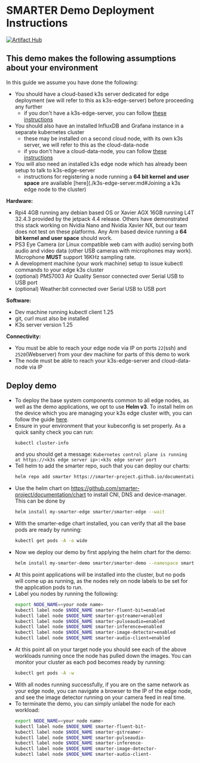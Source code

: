# SMARTER Demo Deployment Instructions

[![Artifact Hub](https://img.shields.io/endpoint?url=https://artifacthub.io/badge/repository/smarter)](https://artifacthub.io/packages/search?repo=smarter)
## This demo makes the following assumptions about your environment

In this guide we assume you have done the following:
- You should have a cloud-based k3s server dedicated for edge deployment (we will refer to this as k3s-edge-server) before proceeding any further
    - if you don't have a k3s-edge-server, you can follow [these instructions](./k3s-edge-server.md)
- You should also have an installed InfluxDB and Grafana instance in a separate kubernetes cluster
    - these may be installed on a second cloud node, with its own k3s server, we will refer to this as the cloud-data-node
    - if you don't have a cloud-data-node, you can follow [these instructions](./k3s-cloud-server.md)
- You will also need an installed k3s edge node which has already been setup to talk to k3s-edge-server
    - instructions for registering a node running a **64 bit kernel and user space** are available [here](./k3s-edge-server.md#Joining a k3s edge node to the cluster)

**Hardware:** 
- Rpi4 4GB running any debian based OS or Xavier AGX 16GB running L4T 32.4.3 provided by the jetpack 4.4 release. Others have demonstrated this stack working on Nvidia Nano and Nvidia Xavier NX, but our team does not test on these platforms. Any Arm based device running a **64 bit kernel and user space** should work.
- PS3 Eye Camera (or Linux compatible web cam with audio) serving both audio and video data (other USB cameras with microphones may work). Microphone **MUST** support 16KHz sampling rate.
- A development machine (your work machine) setup to issue kubectl commands to your edge k3s cluster
- (optional) PMS7003 Air Quality Sensor connected over Serial USB to USB port
- (optional) Weather:bit connected over Serial USB to USB port

**Software:**
- Dev machine running kubectl client 1.25
- git, curl must also be installed
- K3s server version 1.25

**Connectivity:**
- You must be able to reach your edge node via IP on ports `22`(ssh) and `2520`(Webserver) from your dev machine for parts of this demo to work 
- The node must be able to reach your k3s-edge-server and cloud-data-node via IP

## Deploy demo
- To deploy the base system components common to all edge nodes, as well as the demo applications, we opt to use **Helm v3**. To install helm on the device which you are managing your k3s edge cluster with, you can follow the guide [here](https://helm.sh/docs/intro/install/#from-script).
- Ensure in your environment that your kubeconfig is set properly. As a quick sanity check you can run:
  ```bash
  kubectl cluster-info
  ```
  and you should get a message: `Kubernetes control plane is running at https://<k3s edge server ip>:<k3s edge server port`
- Tell helm to add the smarter repo, such that you can deploy our charts:
  ```bash
  helm repo add smarter https://smarter-project.github.io/documentation
  ```
- Use the helm chart on https://github.com/smarter-project/documentation/chart to install CNI, DNS and device-manager. This can be done by 
  ```bash
  helm install my-smarter-edge smarter/smarter-edge --wait
  ```
- With the smarter-edge chart installed, you can verify that all the base pods are ready by running:
  ```bash
  kubectl get pods -A -o wide
  ```
- Now we deploy our demo by first applying the helm chart for the demo:
  ```bash
  helm install my-smarter-demo smarter/smarter-demo --namespace smarter --create-namespace
  ```
- At this point applications will be installed into the cluster, but no pods will come up as running, as the nodes rely on node labels to be set for the application pods to run.
- Label you nodes by running the following:
  ```bash
  export NODE_NAME=<your node name>
  kubectl label node $NODE_NAME smarter-fluent-bit=enabled
  kubectl label node $NODE_NAME smarter-gstreamer=enabled
  kubectl label node $NODE_NAME smarter-pulseaudio=enabled
  kubectl label node $NODE_NAME smarter-inference=enabled
  kubectl label node $NODE_NAME smarter-image-detector=enabled
  kubectl label node $NODE_NAME smarter-audio-client=enabled
  ```
- At this point all on your target node you should see each of the above workloads running once the node has pulled down the images. You can monitor your cluster as each pod becomes ready by running:
  ```bash
  kubectl get pods -A -w
  ```
- With all nodes running successfully, if you are on the same network as your edge node, you can navigate a browser to the IP of the edge node, and see the image detector running on your camera feed in real time.
- To terminate the demo, you can simply unlabel the node for each workload:
  ```bash
  export NODE_NAME=<your node name>
  kubectl label node $NODE_NAME smarter-fluent-bit-
  kubectl label node $NODE_NAME smarter-gstreamer-
  kubectl label node $NODE_NAME smarter-pulseaudio-
  kubectl label node $NODE_NAME smarter-inference-
  kubectl label node $NODE_NAME smarter-image-detector-
  kubectl label node $NODE_NAME smarter-audio-client-
  ```

